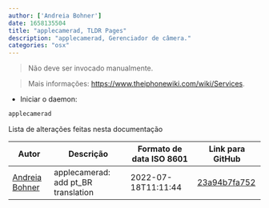 ```yaml
---
author: ['Andreia Bohner']
date: 1658135504
title: "applecamerad, TLDR Pages"
description: "applecamerad, Gerenciador de câmera."
categories: "osx"
---
```

> Não deve ser invocado manualmente.

> Mais informações: <https://www.theiphonewiki.com/wiki/Services>.

- Iniciar o daemon:

```bash
applecamerad
```
Lista de alterações feitas nesta documentação


Autor | Descrição | Formato de data ISO 8601 | Link para GitHub
------|-----|-----|-----
[Andreia Bohner](mailto:andreiabohner@gmail.com) | applecamerad: add pt_BR translation | 2022-07-18T11:11:44 | [23a94b7fa752](https://github.com/tldr-pages/tldr/commit/23a94b7fa752eff257d47d3e31b1a0db499af910)

